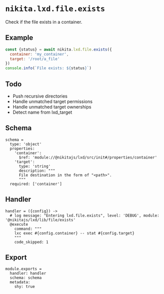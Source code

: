 
# `nikita.lxd.file.exists`

Check if the file exists in a container.

## Example

```js
const {status} = await nikita.lxd.file.exists({
  container: 'my_container',
  target: '/root/a_file'
})
console.info(`File exists: ${status}`)
```

## Todo

* Push recursive directories
* Handle unmatched target permissions
* Handle unmatched target ownerships
* Detect name from lxd_target

## Schema

    schema =
      type: 'object'
      properties:
        'container':
          $ref: 'module://@nikitajs/lxd/src/init#/properties/container'
        'target':
          type: 'string'
          description: """
          File destination in the form of "<path>".
          """
      required: ['container']

## Handler

    handler = ({config}) ->
      # log message: "Entering lxd.file.exists", level: 'DEBUG', module: '@nikitajs/lxd/lib/file/exists'
      @execute
        command: """
        lxc exec #{config.container} -- stat #{config.target}
        """
        code_skipped: 1

## Export

    module.exports =
      handler: handler
      schema: schema
      metadata:
        shy: true
